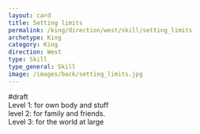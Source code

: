 ```yaml
---
layout: card
title: Setting limits
permalink: /king/direction/west/skill/setting_limits
archetype: King
category: King
direction: West
type: Skill
type_general: Skill
image: /images/back/setting_limits.jpg
---
```

#draft   
Level 1: for own body and stuff  
level 2: for family and friends.   
Level 3: for the world at large
